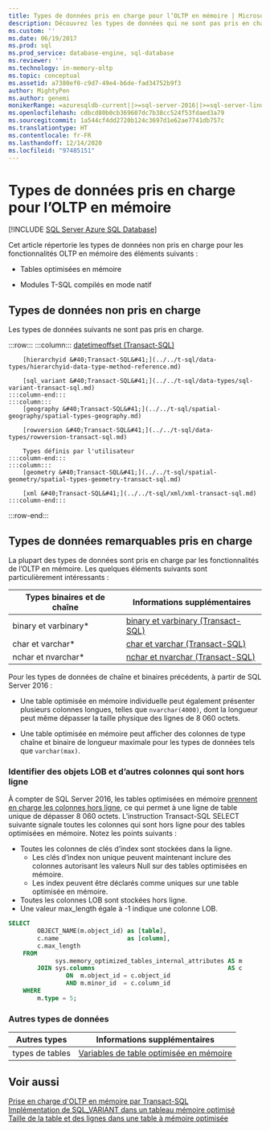```yaml
---
title: Types de données pris en charge pour l’OLTP en mémoire | Microsoft Docs
description: Découvrez les types de données qui ne sont pas pris en charge pour les fonctionnalités d’OLTP en mémoire, les tables à mémoire optimisée et les modules T-SQL compilés en mode natif.
ms.custom: ''
ms.date: 06/19/2017
ms.prod: sql
ms.prod_service: database-engine, sql-database
ms.reviewer: ''
ms.technology: in-memory-oltp
ms.topic: conceptual
ms.assetid: a7380ef0-c9d7-49e4-b6de-fad34752b9f3
author: MightyPen
ms.author: genemi
monikerRange: =azuresqldb-current||>=sql-server-2016||>=sql-server-linux-2017||=azuresqldb-mi-current
ms.openlocfilehash: cdbcd80b0cb369607dc7b38cc524f53fdaed3a79
ms.sourcegitcommit: 1a544cf4dd2720b124c3697d1e62ae7741db757c
ms.translationtype: HT
ms.contentlocale: fr-FR
ms.lasthandoff: 12/14/2020
ms.locfileid: "97485151"
---
```

# <a name="supported-data-types-for-in-memory-oltp"></a>Types de données pris en charge pour l’OLTP en mémoire
[!INCLUDE [SQL Server Azure SQL Database](../../includes/applies-to-version/sql-asdb.md)]

  Cet article répertorie les types de données non pris en charge pour les fonctionnalités OLTP en mémoire des éléments suivants :  
  
-   Tables optimisées en mémoire  
  
-   Modules T-SQL compilés en mode natif  
  
## <a name="unsupported-data-types"></a>Types de données non pris en charge  
 Les types de données suivants ne sont pas pris en charge.  

:::row:::
    :::column:::
        [datetimeoffset &#40;Transact-SQL&#41;](../../t-sql/data-types/datetimeoffset-transact-sql.md)

        [hierarchyid &#40;Transact-SQL&#41;](../../t-sql/data-types/hierarchyid-data-type-method-reference.md)

        [sql_variant &#40;Transact-SQL&#41;](../../t-sql/data-types/sql-variant-transact-sql.md)
    :::column-end:::
    :::column:::
        [geography &#40;Transact-SQL&#41;](../../t-sql/spatial-geography/spatial-types-geography.md)

        [rowversion &#40;Transact-SQL&#41;](../../t-sql/data-types/rowversion-transact-sql.md)

        Types définis par l'utilisateur
    :::column-end:::
    :::column:::
        [geometry &#40;Transact-SQL&#41;](../../t-sql/spatial-geometry/spatial-types-geometry-transact-sql.md)

        [xml &#40;Transact-SQL&#41;](../../t-sql/xml/xml-transact-sql.md)
    :::column-end:::
:::row-end:::
  
## <a name="notable-supported-data-types"></a>Types de données remarquables pris en charge  
 La plupart des types de données sont pris en charge par les fonctionnalités de l’OLTP en mémoire. Les quelques éléments suivants sont particulièrement intéressants :  
  
|Types binaires et de chaîne|Informations supplémentaires|  
|-----------------------------|--------------------------|  
|binary et varbinary*|[binary et varbinary &#40;Transact-SQL&#41;](../../t-sql/data-types/binary-and-varbinary-transact-sql.md)|  
|char et varchar*|[char et varchar &#40;Transact-SQL&#41;](../../t-sql/data-types/char-and-varchar-transact-sql.md)|  
|nchar et nvarchar*|[nchar et nvarchar &#40;Transact-SQL&#41;](../../t-sql/data-types/nchar-and-nvarchar-transact-sql.md)|  
  
Pour les types de données de chaîne et binaires précédents, à partir de SQL Server 2016 :  
  
- Une table optimisée en mémoire individuelle peut également présenter plusieurs colonnes longues, telles que `nvarchar(4000)`, dont la longueur peut même dépasser la taille physique des lignes de 8 060 octets.  
  
- Une table optimisée en mémoire peut afficher des colonnes de type chaîne et binaire de longueur maximale pour les types de données tels que `varchar(max)`.  


### <a name="identify-lobs-and-other-columns-that-are-off-row"></a>Identifier des objets LOB et d’autres colonnes qui sont hors ligne

À compter de SQL Server 2016, les tables optimisées en mémoire [prennent en charge les colonnes hors ligne](../../relational-databases/in-memory-oltp/table-and-row-size-in-memory-optimized-tables.md), ce qui permet à une ligne de table unique de dépasser 8 060 octets. L’instruction Transact-SQL SELECT suivante signale toutes les colonnes qui sont hors ligne pour des tables optimisées en mémoire. Notez les points suivants :

- Toutes les colonnes de clés d’index sont stockées dans la ligne.
  - Les clés d’index non unique peuvent maintenant inclure des colonnes autorisant les valeurs Null sur des tables optimisées en mémoire.
  - Les index peuvent être déclarés comme uniques sur une table optimisée en mémoire.
- Toutes les colonnes LOB sont stockées hors ligne.
- Une valeur max_length égale à -1 indique une colonne LOB.


```sql
SELECT
        OBJECT_NAME(m.object_id) as [table],
        c.name                   as [column],
        c.max_length
    FROM
             sys.memory_optimized_tables_internal_attributes AS m
        JOIN sys.columns                                     AS c
                ON  m.object_id = c.object_id
                AND m.minor_id  = c.column_id
    WHERE
        m.type = 5;
```


### <a name="other-data-types"></a>Autres types de données


|Autres types|Informations supplémentaires|  
|-----------------|--------------------------|  
|types de tables|[Variables de table optimisée en mémoire](../../relational-databases/in-memory-oltp/faster-temp-table-and-table-variable-by-using-memory-optimization.md)|  
  
## <a name="see-also"></a>Voir aussi  
 [Prise en charge d'OLTP en mémoire par Transact-SQL](../../relational-databases/in-memory-oltp/transact-sql-support-for-in-memory-oltp.md)   
 [Implémentation de SQL_VARIANT dans un tableau mémoire optimisé](../../relational-databases/in-memory-oltp/implementing-sql-variant-in-a-memory-optimized-table.md)  
 [Taille de la table et des lignes dans une table à mémoire optimisée](../../relational-databases/in-memory-oltp/table-and-row-size-in-memory-optimized-tables.md)  
  
  
